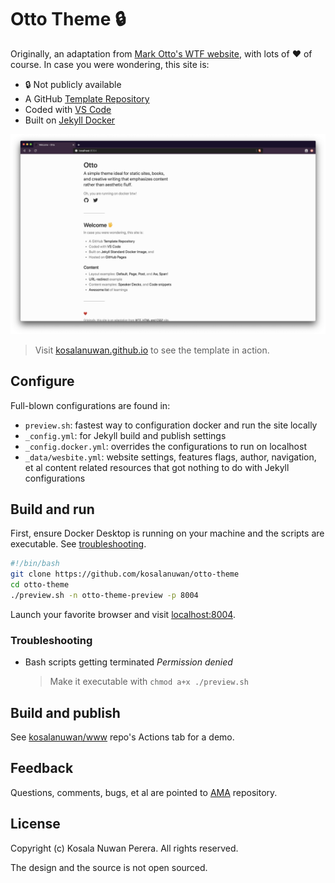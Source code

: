 # Otto Theme :lock:

Originally, an adaptation from [Mark Otto's WTF website](http://wtfhtmlcss.com/), with lots of :heart: of course. In case you were wondering, this site is:

- :lock: Not publicly available
- A GitHub [Template Repository]()
- Coded with [VS Code](https://github.com/microsoft/vscode)
- Built on [Jekyll Docker](https://github.com/envygeeks/jekyll-docker)

![Screenshot](screenshot.png)

> Visit [kosalanuwan.github.io](https://kosalanuwan.github.io) to see the template in action.

## Configure

Full-blown configurations are found in:

- `preview.sh`: fastest way to configuration docker and run the site locally
- `_config.yml`: for Jekyll build and publish settings
- `_config.docker.yml`: overrides the configurations to run on localhost
- `_data/wesbite.yml`: website settings, features flags, author, navigation, et al content related resources that got nothing to do with Jekyll configurations

## Build and run

First, ensure Docker Desktop is running on your machine and the scripts are executable. See [troubleshooting](#troubleshooting).

```sh
#!/bin/bash
git clone https://github.com/kosalanuwan/otto-theme
cd otto-theme
./preview.sh -n otto-theme-preview -p 8004
```

Launch your favorite browser and visit [localhost:8004](http://localhost:8004).

### Troubleshooting

- Bash scripts getting terminated _Permission denied_
  > Make it executable with `chmod a+x ./preview.sh`

## Build and publish

See [kosalanuwan/www](https://github.com/kosalanuwan/www/actions) repo's Actions tab for a demo.

## Feedback

Questions, comments, bugs, et al are pointed to [AMA](https://github.com/kosalanuwan/ama) repository.

## License

Copyright (c) Kosala Nuwan Perera. All rights reserved.

The design and the source is not open sourced.
